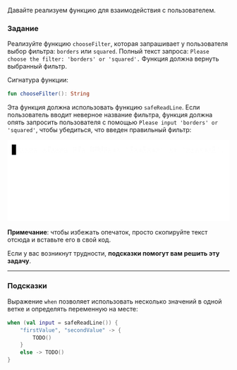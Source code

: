 Давайте реализуем функцию для взаимодействия с пользователем.

### Задание

Реализуйте функцию `chooseFilter`, которая запрашивает у пользователя выбор фильтра: `borders` или `squared`. Полный текст запроса: `Please choose the filter: 'borders' or 'squared'.` Функция должна вернуть выбранный фильтр.

<div class="hint" title="Нажмите, чтобы увидеть сигнатуру функции chooseFilter">

Сигнатура функции:
```kotlin
fun chooseFilter(): String
```
</div>

Эта функция должна использовать функцию `safeReadLine`. 
Если пользователь вводит неверное название фильтра, функция должна опять запросить пользователя с помощью `Please input 'borders' or 'squared'`, чтобы убедиться, что введен правильный фильтр:

![работа функции `chooseFilter`](../../utils/src/main/resources/images/part1/almost.done/choose_filter.gif "работа функции `chooseFilter`")

**Примечание**: чтобы избежать опечаток, просто скопируйте текст отсюда и вставьте его в свой код.

Если у вас возникнут трудности, **подсказки помогут вам решить эту задачу**.

----

### Подсказки

<div class="hint" title="Нажмите, чтобы узнать эффективный способ использования `when`">

Выражение <code>when</code> позволяет использовать несколько значений в одной ветке и определять переменную на месте:

```kotlin
when (val input = safeReadLine()) {
    "firstValue", "secondValue" -> {
        TODO()
    }
    else -> TODO()
}
```
</div>